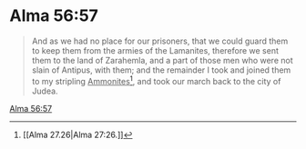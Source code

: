 # Alma 56:57

> And as we had no place for our prisoners, that we could guard them to keep them from the armies of the Lamanites, therefore we sent them to the land of Zarahemla, and a part of those men who were not slain of Antipus, with them; and the remainder I took and joined them to my stripling <u>Ammonites</u>[^a], and took our march back to the city of Judea.

[Alma 56:57](https://www.churchofjesuschrist.org/study/scriptures/bofm/alma/56?lang=eng&id=p57#p57)


[^a]: [[Alma 27.26|Alma 27:26.]]
